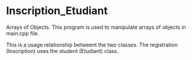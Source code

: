 # Inscription_Etudiant
Arrays of Objects.
This program is used to manipulate arrays of objects in main.cpp file.

This is a usage relationship betweent the two classes. The registration (Inscription) uses the student (Etudiant) class.
